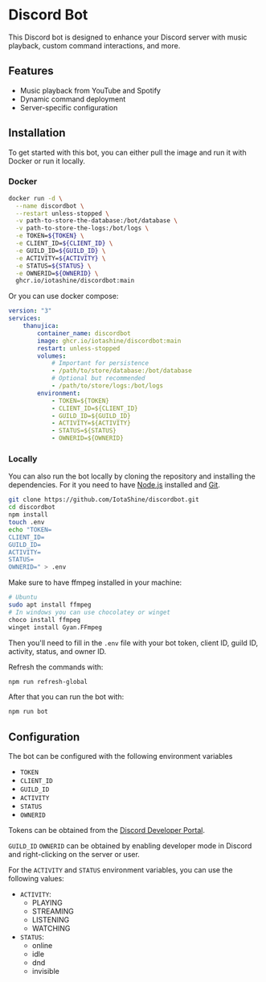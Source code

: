 # Discord Bot

This Discord bot is designed to enhance your Discord server with music playback, custom command interactions, and more.

## Features

-   Music playback from YouTube and Spotify
-   Dynamic command deployment
-   Server-specific configuration

## Installation

To get started with this bot, you can either pull the image and run it with Docker or run it locally.

### Docker

```bash
docker run -d \
  --name discordbot \
  --restart unless-stopped \
  -v path-to-store-the-database:/bot/database \
  -v path-to-store-the-logs:/bot/logs \
  -e TOKEN=${TOKEN} \
  -e CLIENT_ID=${CLIENT_ID} \
  -e GUILD_ID=${GUILD_ID} \
  -e ACTIVITY=${ACTIVITY} \
  -e STATUS=${STATUS} \
  -e OWNERID=${OWNERID} \
  ghcr.io/iotashine/discordbot:main
```

Or you can use docker compose:

```yml
version: "3"
services:
    thanujica:
        container_name: discordbot
        image: ghcr.io/iotashine/discordbot:main
        restart: unless-stopped
        volumes:
            # Important for persistence
            - /path/to/store/database:/bot/database
            # Optional but recommended
            - /path/to/store/logs:/bot/logs
        environment:
            - TOKEN=${TOKEN}
            - CLIENT_ID=${CLIENT_ID}
            - GUILD_ID=${GUILD_ID}
            - ACTIVITY=${ACTIVITY}
            - STATUS=${STATUS}
            - OWNERID=${OWNERID}
```

### Locally

You can also run the bot locally by cloning the repository and installing the dependencies. For it you need to have [Node.js](https://nodejs.org/en/download/current) installed and [Git](https://git-scm.com/downloads).

```bash
git clone https://github.com/IotaShine/discordbot.git
cd discordbot
npm install
touch .env
echo "TOKEN=
CLIENT_ID=
GUILD_ID=
ACTIVITY=
STATUS=
OWNERID=" > .env
```

Make sure to have ffmpeg installed in your machine:

```bash
# Ubuntu
sudo apt install ffmpeg
# In windows you can use chocolatey or winget
choco install ffmpeg
winget install Gyan.FFmpeg
```

Then you'll need to fill in the `.env` file with your bot token, client ID, guild ID, activity, status, and owner ID.

Refresh the commands with:

```bash
npm run refresh-global
```

After that you can run the bot with:

```bash
npm run bot
```

## Configuration

The bot can be configured with the following environment variables

-   `TOKEN`
-   `CLIENT_ID`
-   `GUILD_ID`
-   `ACTIVITY`
-   `STATUS`
-   `OWNERID`

Tokens can be obtained from the [Discord Developer Portal](https://discord.com/developers/applications).

`GUILD_ID` `OWNERID` can be obtained by enabling developer mode in Discord and right-clicking on the server or user.

For the `ACTIVITY` and `STATUS` environment variables, you can use the following values:

-   `ACTIVITY`:
    -   PLAYING
    -   STREAMING
    -   LISTENING
    -   WATCHING
-   `STATUS`:
    -   online
    -   idle
    -   dnd
    -   invisible
